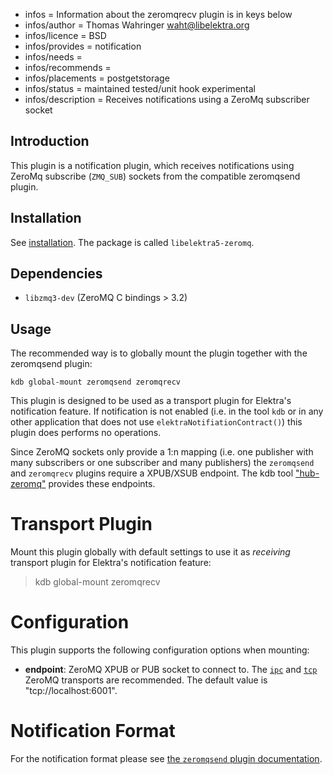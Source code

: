 - infos = Information about the zeromqrecv plugin is in keys below
- infos/author = Thomas Wahringer <waht@libelektra.org>
- infos/licence = BSD
- infos/provides = notification
- infos/needs =
- infos/recommends =
- infos/placements = postgetstorage
- infos/status = maintained tested/unit hook experimental
- infos/description = Receives notifications using a ZeroMq subscriber socket

## Introduction

This plugin is a notification plugin, which receives notifications using ZeroMq
subscribe (`ZMQ_SUB`) sockets from the compatible zeromqsend plugin.

## Installation

See [installation](/doc/INSTALL.md).
The package is called `libelektra5-zeromq`.

## Dependencies

- `libzmq3-dev` (ZeroMQ C bindings > 3.2)

## Usage

<!-- FIXME [new_backend]: outdated -->

The recommended way is to globally mount the plugin together with the zeromqsend plugin:

    kdb global-mount zeromqsend zeromqrecv

This plugin is designed to be used as a transport plugin for Elektra's
notification feature.
If notification is not enabled (i.e. in the tool `kdb` or in any other
application that does not use `elektraNotifiationContract()`) this plugin does
performs no operations.

Since ZeroMQ sockets only provide a 1:n mapping (i.e. one publisher with many
subscribers or one subscriber and many publishers) the `zeromqsend` and
`zeromqrecv` plugins require a XPUB/XSUB endpoint.
The kdb tool ["hub-zeromq"](https://www.libelektra.org/tools/hub-zeromq)
provides these endpoints.

# Transport Plugin

<!-- FIXME [new_backend]: outdated -->

Mount this plugin globally with default settings to use it as _receiving_
transport plugin for Elektra's notification feature:

> kdb global-mount zeromqrecv

# Configuration

This plugin supports the following configuration options when mounting:

- **endpoint**: ZeroMQ XPUB or PUB socket to connect to. The
  [`ipc`](http://api.zeromq.org/4-2:zmq-ipc) and
  [`tcp`](http://api.zeromq.org/4-2:zmq-tcp) ZeroMQ transports are recommended.
  The default value is "tcp://localhost:6001".

# Notification Format

For the notification format please see
[the `zeromqsend` plugin documentation](https://www.libelektra.org/plugins/zeromqsend#notification-format).

